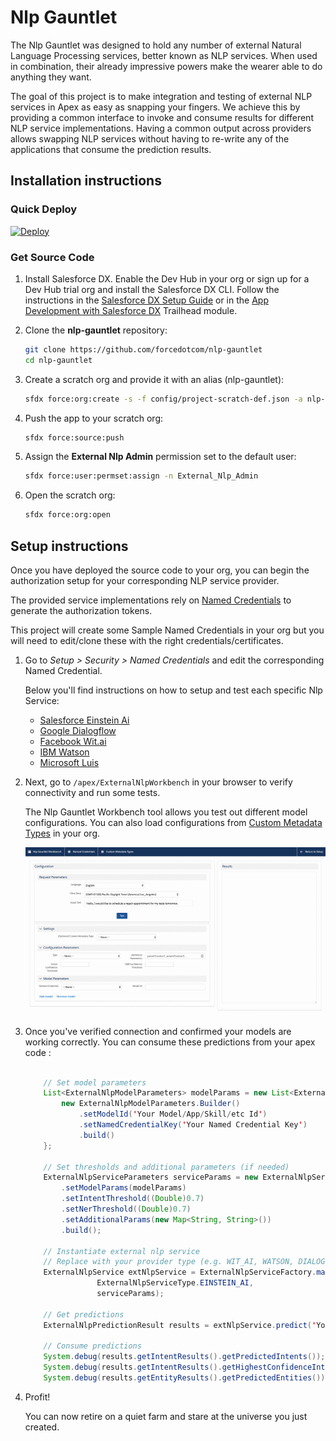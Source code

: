 # Nlp Gauntlet

The Nlp Gauntlet was designed to hold any number of external Natural Language Processing services, better known as NLP services. When used in combination, their already impressive powers make the wearer able to do anything they want.

The goal of this project is to make integration and testing of external NLP services in Apex as easy as snapping your fingers. We achieve this by providing a common interface to invoke and consume results for different NLP service implementations. Having a common output across providers allows swapping NLP services without having to re-write any of the applications that consume the prediction results.

## Installation instructions

### Quick Deploy

[![Deploy](https://deploy-to-sfdx.com/dist/assets/images/DeployToSFDX.svg)](https://deploy-to-sfdx.com/)

### Get Source Code

1. Install Salesforce DX. Enable the Dev Hub in your org or sign up for a Dev Hub trial org and install the Salesforce DX CLI. Follow the instructions in the [Salesforce DX Setup Guide](https://developer.salesforce.com/docs/atlas.en-us.sfdx_setup.meta/sfdx_setup/sfdx_setup_intro.htm?search_text=trial%20hub%20org) or in the [App Development with Salesforce DX](https://trailhead.salesforce.com/modules/sfdx_app_dev) Trailhead module.

1. Clone the **nlp-gauntlet** repository:

   ```bash
   git clone https://github.com/forcedotcom/nlp-gauntlet
   cd nlp-gauntlet
   ```

1. Create a scratch org and provide it with an alias (nlp-gauntlet):

   ```bash
   sfdx force:org:create -s -f config/project-scratch-def.json -a nlp-gauntlet
   ```

1. Push the app to your scratch org:

   ```bash
   sfdx force:source:push
   ```

1. Assign the **External Nlp Admin** permission set to the default user:

   ```bash
   sfdx force:user:permset:assign -n External_Nlp_Admin
   ```

1. Open the scratch org:

   ```bash
   sfdx force:org:open
   ```

## Setup instructions

Once you have deployed the source code to your org, you can begin the authorization setup for your corresponding NLP service provider.

The provided service implementations rely on [Named Credentials](https://developer.salesforce.com/docs/atlas.en-us.apexcode.meta/apexcode/apex_callouts_named_credentials.htm) to generate the authorization tokens.

This project will create some Sample Named Credentials in your org but you will need to edit/clone these with the right credentials/certificates.

1. Go to *Setup > Security > Named Credentials* and edit the corresponding Named Credential.

    Below you'll find instructions on how to setup and test each specific Nlp Service:

    - [Salesforce Einstein Ai](/docs/guides/EinsteinAi.md)
    - [Google Dialogflow](docs/guides/DialogFlow.md)
    - [Facebook Wit.ai](docs/guides/WitAi.md)
    - [IBM Watson](docs/guides/Watson.md)
    - [Microsoft Luis](docs/guides/Luis.md)

2. Next, go to `/apex/ExternalNlpWorkbench` in your browser to verify connectivity and run some tests.

    The Nlp Gauntlet Workbench tool allows you test out different model configurations. You can also load configurations from [Custom Metadata Types](docs/guides/CustomMd.md)  in your org.

    ![Nlp Gauntlet Workbench](/docs/images/gauntlet-workbench/gauntlet-workbench.gif?raw=true)

3. Once you've verified connection and confirmed your models are working correctly. You can consume these predictions from your apex code :

    ```java

        // Set model parameters
        List<ExternalNlpModelParameters> modelParams = new List<ExternalNlpModelParameters>{
            new ExternalNlpModelParameters.Builder()
                .setModelId('Your Model/App/Skill/etc Id')
                .setNamedCredentialKey('Your Named Credential Key')
                .build()
        };

        // Set thresholds and additional parameters (if needed)
        ExternalNlpServiceParameters serviceParams = new ExternalNlpServiceParameters.Builder()
            .setModelParams(modelParams)
            .setIntentThreshold((Double)0.7)
            .setNerThreshold((Double)0.7)
            .setAdditionalParams(new Map<String, String>())
            .build();

        // Instantiate external nlp service
        // Replace with your provider type (e.g. WIT_AI, WATSON, DIALOG_FLOW, LUIS)
        ExternalNlpService extNlpService = ExternalNlpServiceFactory.makeNlpService(
                    ExternalNlpServiceType.EINSTEIN_AI,
                    serviceParams);

        // Get predictions
        ExternalNlpPredictionResult results = extNlpService.predict('Your text to be analyzed', 'en_US');

        // Consume predictions
        System.debug(results.getIntentResults().getPredictedIntents());
        System.debug(results.getIntentResults().getHighestConfidenceIntentName());
        System.debug(results.getEntityResults().getPredictedEntities());

    ```

4. Profit!

    You can now retire on a quiet farm and stare at the universe you just created.
